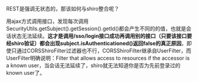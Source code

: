 REST是强调无状态的，那该如何与shiro整合呢？

用ajax方式调用接口，发现每次调用SecurityUtils.getSubject().getSession().getId()都会产生不同的的值，也就是会话状态无法延续。**这才是调用/sso/login接口成功再调用别的接口（只要该接口要经shiro验证）都会出现subject.isAuthenticationed()返回false的真正原因**，即使只通过CORSShiroFilter过滤器也不行，CORSShiroFilter继承自UserFilter，而UserFilter明确说明：Filter that allows access to resources if the accessor is a known user，当会话无法延续了，shiro就无法知道你是否为先前登录过的 known user了。